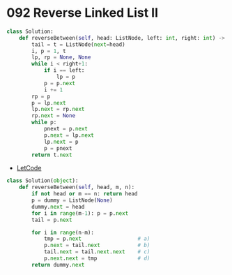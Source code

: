 # 092 Reverse Linked List Ⅱ



```python
class Solution:
    def reverseBetween(self, head: ListNode, left: int, right: int) -> ListNode:
        tail = t = ListNode(next=head)
        i, p = 1, t
        lp, rp = None, None
        while i < right+1:
            if i == left:
                lp = p
            p = p.next
            i += 1
        rp = p
        p = lp.next
        lp.next = rp.next
        rp.next = None
        while p:
            pnext = p.next
            p.next = lp.next
            lp.next = p
            p = pnext
        return t.next
```



* [LetCode](https://leetcode.com/problems/reverse-linked-list-ii/discuss/30709/Talk-is-cheap-show-me-the-code-(and-DRAWING))

```python
class Solution(object):
    def reverseBetween(self, head, m, n):
        if not head or m == n: return head
        p = dummy = ListNode(None)
        dummy.next = head
        for i in range(m-1): p = p.next
        tail = p.next

        for i in range(n-m):
            tmp = p.next                  # a)
            p.next = tail.next            # b)
            tail.next = tail.next.next    # c)
            p.next.next = tmp             # d)
        return dummy.next
```

